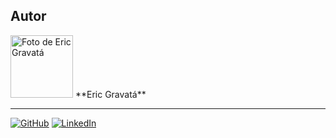 ## Autor  

<img src="(https://avatars.githubusercontent.com/u/164427726?v=4&size=64)" alt="Foto de Eric Gravatá" width="100" />
**Eric Gravatá**  

---  
[![GitHub](https://img.shields.io/badge/GitHub-100000?style=flat&logo=github&logoColor=white)](https://github.com/ericgravata/DIO-as-create-a-ebook.git)
[![LinkedIn](https://img.shields.io/badge/LinkedIn-0077B5?style=flat&logo=linkedin&logoColor=white)](https://www.linkedin.com/in/eric-gravata-silva-426265185/)

